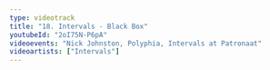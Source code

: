 ```yaml
---
type: videotrack
title: "18. Intervals - Black Box"
youtubeId: "2oI75N-P6pA"
videoevents: "Nick Johnston, Polyphia, Intervals at Patronaat"
videoartists: ["Intervals"]
---
```

